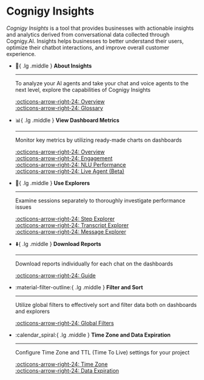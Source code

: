 # Cognigy Insights

_Cognigy Insights_ is a tool that provides businesses with actionable insights and analytics derived from conversational data collected through Cognigy.AI. 
Insights helps businesses to better understand their users, optimize their chatbot interactions, and improve overall customer experience.

<div class="grid cards" markdown>

-   :wave:{ .lg .middle } __About Insights__

    ---

    To analyze your AI agents and take your chat and voice agents to the next level, explore the capabilities of Cognigy Insights

    [:octicons-arrow-right-24: Overview](overview.md)<br>
    [:octicons-arrow-right-24: Glossary]()

-   :bar_chart:{ .lg .middle } __View Dashboard Metrics__

    ---

    Monitor key metrics by utilizing ready-made charts on dashboards

    [:octicons-arrow-right-24: Overview](dashboards/overview.md)<br>
    [:octicons-arrow-right-24: Engagement](../ai/build/node-reference/xApp/overview.md)<br>
    [:octicons-arrow-right-24: NLU Performance](https://github.com/Cognigy/xApps/tree/main/xapps)<br>
    [:octicons-arrow-right-24: Live Agent (Beta)](https://github.com/Cognigy/xApps/tree/main/xapps)<br>

-   :telescope:{ .lg .middle } __Use Explorers__

    ---

    Examine sessions separately to thoroughly investigate performance issues

    [:octicons-arrow-right-24: Step Explorer](explorers/step.md)<br>
    [:octicons-arrow-right-24: Transcript Explorer](explorers/transcript.md)<br>
    [:octicons-arrow-right-24: Message Explorer](explorers/message.md)

-   :arrow_down:{ .lg .middle } __Download Reports__

    ---

    Download reports individually for each chat on the dashboards

    [:octicons-arrow-right-24: Guide](download-reports.md)

-   :material-filter-outline:{ .lg .middle } __Filter and Sort__

    ---

    Utilize global filters to effectively sort and filter data both on dashboards and explorers

    [:octicons-arrow-right-24: Global Filters](global-filters.md)

-   :calendar_spiral:{ .lg .middle } __Time Zone and Data Expiration__

    ---

    Configure Time Zone and TTL (Time To Live) settings for your project

    [:octicons-arrow-right-24: Time Zone](time-zone.md)<br>
    [:octicons-arrow-right-24: Data Expiration](ttl.md)

</div>